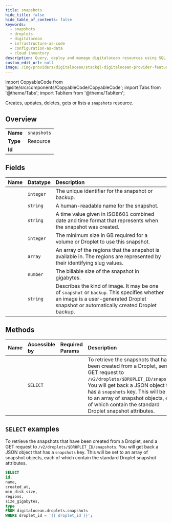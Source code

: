 ```yaml
---
title: snapshots
hide_title: false
hide_table_of_contents: false
keywords:
  - snapshots
  - droplets
  - digitalocean
  - infrastructure-as-code
  - configuration-as-data
  - cloud inventory
description: Query, deploy and manage digitalocean resources using SQL
custom_edit_url: null
image: /img/providers/digitalocean/stackql-digitalocean-provider-featured-image.png
---
```


import CopyableCode from '@site/src/components/CopyableCode/CopyableCode';
import Tabs from '@theme/Tabs';
import TabItem from '@theme/TabItem';

Creates, updates, deletes, gets or lists a <code>snapshots</code> resource.

## Overview
<table><tbody>
<tr><td><b>Name</b></td><td><code>snapshots</code></td></tr>
<tr><td><b>Type</b></td><td>Resource</td></tr>
<tr><td><b>Id</b></td><td><CopyableCode code="digitalocean.droplets.snapshots" /></td></tr>
</tbody></table>

## Fields
| Name | Datatype | Description |
|:-----|:---------|:------------|
| <CopyableCode code="id" /> | `integer` | The unique identifier for the snapshot or backup. |
| <CopyableCode code="name" /> | `string` | A human-readable name for the snapshot. |
| <CopyableCode code="created_at" /> | `string` | A time value given in ISO8601 combined date and time format that represents when the snapshot was created. |
| <CopyableCode code="min_disk_size" /> | `integer` | The minimum size in GB required for a volume or Droplet to use this snapshot. |
| <CopyableCode code="regions" /> | `array` | An array of the regions that the snapshot is available in. The regions are represented by their identifying slug values. |
| <CopyableCode code="size_gigabytes" /> | `number` | The billable size of the snapshot in gigabytes. |
| <CopyableCode code="type" /> | `string` | Describes the kind of image. It may be one of `snapshot` or `backup`. This specifies whether an image is a user-generated Droplet snapshot or automatically created Droplet backup. |

## Methods
| Name | Accessible by | Required Params | Description |
|:-----|:--------------|:----------------|:------------|
| <CopyableCode code="droplets_list_snapshots" /> | `SELECT` | <CopyableCode code="droplet_id" /> | To retrieve the snapshots that have been created from a Droplet, send a GET request to `/v2/droplets/$DROPLET_ID/snapshots`. You will get back a JSON object that has a `snapshots` key. This will be set to an array of snapshot objects, each of which contain the standard Droplet snapshot attributes. |

## `SELECT` examples

To retrieve the snapshots that have been created from a Droplet, send a GET request to `/v2/droplets/$DROPLET_ID/snapshots`. You will get back a JSON object that has a `snapshots` key. This will be set to an array of snapshot objects, each of which contain the standard Droplet snapshot attributes.


```sql
SELECT
id,
name,
created_at,
min_disk_size,
regions,
size_gigabytes,
type
FROM digitalocean.droplets.snapshots
WHERE droplet_id = '{{ droplet_id }}';
```
